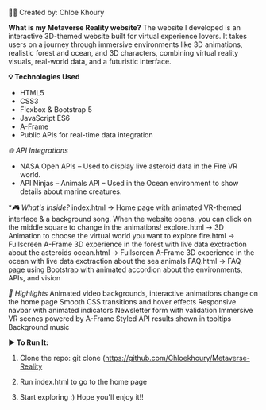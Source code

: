 👩‍💻 Created by:
Chloe Khoury


**What is my Metaverse Reality website?**
The website I developed is an interactive 3D-themed website built for virtual experience lovers. It takes users on a journey through immersive environments like 3D animations, realistic forest and ocean, and 3D characters, combining virtual reality visuals, real-world data, and a futuristic interface.


**💡 Technologies Used**
- HTML5
- CSS3
- Flexbox & Bootstrap 5
- JavaScript ES6
- A-Frame
- Public APIs for real-time data integration

  
*🌐 API Integrations*
- NASA Open APIs – Used to display live asteroid data in the Fire VR world.
- API Ninjas – Animals API – Used in the Ocean environment to show details about marine creatures.

  
**🎮 What's Inside?*
index.html -> Home page with animated VR-themed interface & a background song. When the website opens, you can click on the middle square to change in the animations!
explore.html -> 3D Animation to choose the virtual world you want to explore 
fire.html -> Fullscreen A-Frame 3D experience in the forest with live data exctraction about the asteroids
ocean.html -> Fullscreen A-Frame 3D experience in the ocean with live data exctraction about the sea animals
FAQ.html -> FAQ page using Bootstrap with animated accordion about the environments, APIs, and vision


*🎨 Highlights*
Animated video backgrounds, interactive animations change on the home page
Smooth CSS transitions and hover effects
Responsive navbar with animated indicators
Newsletter form with validation
Immersive VR scenes powered by A-Frame
Styled API results shown in tooltips
Background music


**▶️ To Run It:**
1. Clone the repo:
git clone (https://github.com/Chloekhoury/Metaverse-Reality

2. Run index.html to go to the home page

3. Start exploring :) Hope you'll enjoy it!!

